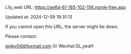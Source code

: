 Lily_web URL: https://ae6d-61-165-102-156.ngrok-free.app

Updated at: 2024-12-09 19:31:13

If you cannot open this URL, the server might be down.

Please contact: 

goley04@foxmail.com Or Wechat:GL_yeaH